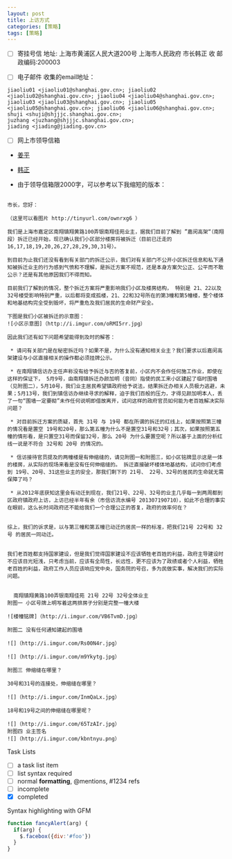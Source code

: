 ```yaml
---
layout: post
title: 上访方式
categories: [策略]
tags: [策略]
---
```


- [ ]  寄挂号信
地址: 上海市黄浦区人民大道200号 上海市人民政府 市长韩正 收  邮政编码:200003

- [ ] 电子邮件
收集的email地址：

```
jiaoliu01 <jiaoliu01@shanghai.gov.cn>; jiaoliu02 <jiaoliu02@shanghai.gov.cn>; jiaoliu04 <jiaoliu04@shanghai.gov.cn>; jiaoliu03 <jiaoliu03@shanghai.gov.cn>; jiaoliu05 <jiaoliu05@shanghai.gov.cn>; jiaoliu06 <jiaoliu06@shanghai.gov.cn>; 
shuji <shuji@shjjjc.shanghai.gov.cn>; 
juzhang <juzhang@shjjjc.shanghai.gov.cn>; 
jiading <jiading@jiading.gov.cn> 
```

- [ ] 网上市领导信箱
 * [姜平](http://www.shanghai.gov.cn/shanghai/node2314/szzcnew/node12326/u8ai26441.html)
 * [韩正](http://wsxf.sh.gov.cn/swldxxnew/resume_HZ.aspx)

 * 由于领导信箱限2000字，可以参考以下我缩短的版本：

```

市长，您好：

（这里可以看图片 http://tinyurl.com/ownrxg6 ）

我们是上海市嘉定区南翔镇翔黄路100弄银南翔佳苑业主，据我们目前了解到 ”嘉闵高架“（南翔 段）拆迁已经开始，现已确认我们小区部分楼房将被拆迁（目前已迁走的16,17,18,19,20,26,27,28,29,30,31号）。

到目前为止我们还没有看到有关部门的拆迁公示，我们对有关部门不公开小区拆迁信息和私下通知被拆迁业主的行为感到气愤和不理解，是拆迁方案不规范，还是本身方案欠公正、公平而不敢公示？还是有其他原因我们不得而知。

目前我们了解到的情况，整个拆迁方案将严重影响我们小区及楼房结构， 特别是 21、22以及32号楼受影响特别严重，以后都将变成孤楼，21、22和32号所在的第3幢和第5幢楼，整个楼体和地基结构完全受到毁坏，将严重危及我们居民的生命财产安全。

下图是我们小区被拆迁的示意图：
![小区示意图]（http://i.imgur.com/oRMI5rr.jpg）

因此我们还有如下问题希望能得到及时的解答：

 * 请问有关部门是在秘密拆迁吗？如果不是，为什么没有通知相关业主？我们要求以后嘉闵高架建设与小区直接相关的操作都必须挂牌公示。

 * 在南翔镇信访办主任声称没有给予拆迁与否的答复前，小区内不会作任何施工作业，即使在这样的保证下， 5月9号，由南翔镇拆迁办颜加明（音同）指使的民工来小区建起了临时围墙（见附图二），5月10号，我们业主居民希望镇政府给予说法，结果拆迁办相关人员极力逃避，未果；5月13号，我们到镇信访办继续寻求的解释，迫于我们百般的压力，才得见颜加明本人，丢了一句“围墙一定要砌”未作任何说明即借故离开，试问这样的政府官员如何能为老百姓解决实际问题？

 * 对目前拆迁方案的质疑，首先 31号 与 19号 都在所谓的拆迁的红线上，如果按照第三幢的情况看是置空 19号和20号，那么第五幢为什么不是置空31号和32号；其次，如果按照第五幢的情形看，是只置空31号而保留32号，那么 20号 为什么要置空呢？所以基于上面的分析红线一说是不符合 32号和 20号 的情况的。

 * 信访接待官员提及的两幢楼是有伸缩缝的，请见附图一和附图三，如小区铭牌显示这是一体的楼房，从实际的现场来看是没有任何伸缩缝的。 拆迁直接破坏楼体地基结构，试问你们考虑到 19号、20号、31这些业主的安全，那我们剩下的 21号、 22号、32号的居民的生命就无需保障了吗？

 * 从2012年底获知这里会有动迁到现在，我们21号、22号、32号的业主几乎每一到两周都到区政府镇政府上访，上访已经半年有余（市信访流水编号 201307190710），如此不合理的事实在眼前，这么长时间政府还不能给我们一个合理公正的答复，政府的效率何在？


综上，我们的诉求是，以与第三幢和第五幢已动迁的居民一样的标准，把我们21号 22号和 32号 的居民一同动迁。


我们老百姓都支持国家建设，但是我们觉得国家建设不应该牺牲老百姓的利益，政府主导建设时不应该目光短浅，只考虑当前，应该有全局性，长远性，更不应该为了政绩或者个人利益，牺牲老百姓的利益，政府工作人员应该响应党中央，国务院的号召，多为民做实事，解决我们的实际问题。


  南翔镇翔黄路100弄银南翔佳苑 21号 22号 32号全体业主
附图一 小区号牌上明写着这两排房子分别是完整一幢大楼

![楼幢铭牌]（http://i.imgur.com/VB6TvmD.jpg）

附图二 没有任何通知建起的围墙

![]（http://i.imgur.com/Rs00N4r.jpg）

![]（http://i.imgur.com/m9Ykytg.jpg）

附图三 伸缩缝在哪里？

30号和31号的连接处，伸缩缝在哪里？

![]（http://i.imgur.com/InmQaLx.jpg）

18号和19号之间的伸缩缝在哪里呢？

![]（http://i.imgur.com/65TzAIr.jpg）
附图四 业主签名
![]（http://i.imgur.com/kbntnyu.png）

```

Task Lists
 - [ ] a task list item
 - [ ] list syntax required
 - [ ] normal **formatting**,
       @mentions, #1234 refs
 - [ ] incomplete
 - [x] completed

Syntax highlighting with GFM
```javascript
function fancyAlert(arg) {
  if(arg) {
    $.facebox({div:'#foo'})
  }
}
```
